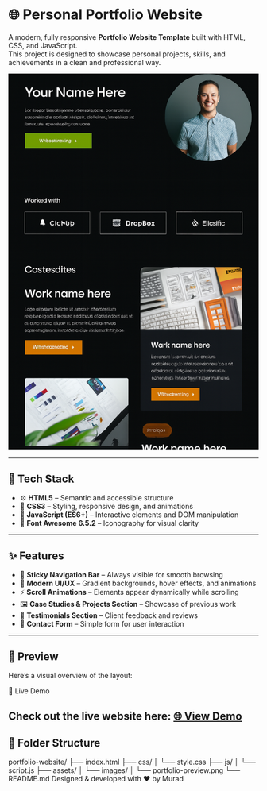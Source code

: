 # 🌐 Personal Portfolio Website

A modern, fully responsive **Portfolio Website Template** built with HTML, CSS, and JavaScript.  
This project is designed to showcase personal projects, skills, and achievements in a clean and professional way.

![Portfolio Preview](./Copilot_20250923_213554.png)


---

## 🚀 Tech Stack

- ⚙️ **HTML5** – Semantic and accessible structure  
- 🎨 **CSS3** – Styling, responsive design, and animations  
- 🧠 **JavaScript (ES6+)** – Interactive elements and DOM manipulation  
- 🧩 **Font Awesome 6.5.2** – Iconography for visual clarity

---

## ✨ Features

- 📌 **Sticky Navigation Bar** – Always visible for smooth browsing  
- 🎨 **Modern UI/UX** – Gradient backgrounds, hover effects, and animations  
- ⚡ **Scroll Animations** – Elements appear dynamically while scrolling  
- 🖼️ **Case Studies & Projects Section** – Showcase of previous work  
- 💬 **Testimonials Section** – Client feedback and reviews  
- 📧 **Contact Form** – Simple form for user interaction

---

## 📸 Preview

Here’s a visual overview of the layout:

🔗 Live Demo

Check out the live website here: [🌐 View Demo](https://muradisazade777.github.io/Simple-animated-Portfolio/)
---

## 📂 Folder Structure

portfolio-website/
├── index.html
├── css/
│   └── style.css
├── js/
│   └── script.js
├── assets/
│   └── images/
│       └── portfolio-preview.png
└── README.md
Designed & developed with ❤️ by Murad
